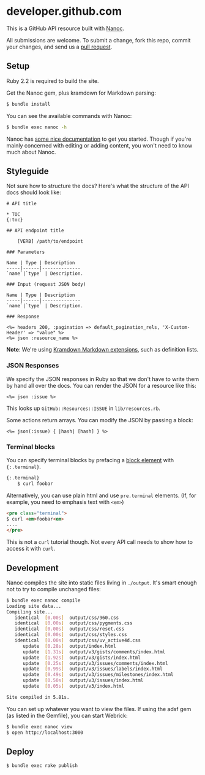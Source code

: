 # developer.github.com

This is a GitHub API resource built with [Nanoc][nanoc].

All submissions are welcome. To submit a change, fork this repo, commit your changes, and send us a [pull request](http://help.github.com/send-pull-requests/).

## Setup

Ruby 2.2 is required to build the site.

Get the Nanoc gem, plus kramdown for Markdown parsing:

```sh
$ bundle install
```

You can see the available commands with Nanoc:

```sh
$ bundle exec nanoc -h
```

Nanoc has [some nice documentation](http://nanoc.ws/docs/tutorial/) to get you started.  Though if you're mainly concerned with editing or adding content, you won't need to know much about Nanoc.

[nanoc]: http://nanoc.ws/

## Styleguide

Not sure how to structure the docs?  Here's what the structure of the
API docs should look like:

    # API title

    * TOC
    {:toc}

    ## API endpoint title

        [VERB] /path/to/endpoint

    ### Parameters

    Name | Type | Description
    -----|------|--------------
    `name`|`type` | Description.

    ### Input (request JSON body)

    Name | Type | Description
    -----|------|--------------
    `name`|`type` | Description.

    ### Response

    <%= headers 200, :pagination => default_pagination_rels, 'X-Custom-Header' => "value" %>
    <%= json :resource_name %>

**Note**: We're using [Kramdown Markdown extensions](http://kramdown.gettalong.org/syntax.html), such as definition lists.

### JSON Responses

We specify the JSON responses in Ruby so that we don't have to write
them by hand all over the docs.  You can render the JSON for a resource
like this:

```erb
<%= json :issue %>
```

This looks up `GitHub::Resources::ISSUE` in `lib/resources.rb`.

Some actions return arrays.  You can modify the JSON by passing a block:

```erb
<%= json(:issue) { |hash| [hash] } %>
```

### Terminal blocks

You can specify terminal blocks by prefacing a [block element][block boundaries] with `{:.terminal}`.

```markdown
{:.terminal}
    $ curl foobar
```

Alternatively, you can use plain html and use `pre.terminal` elements.
(If, for example, you need to emphasis text with `<em>`)

```html
<pre class="terminal">
$ curl <em>foobar<em>
....
</pre>
```

This is not a `curl` tutorial though. Not every API call needs
to show how to access it with `curl`.

[block boundaries]: http://kramdown.gettalong.org/syntax.html#block-boundaries

## Development

Nanoc compiles the site into static files living in `./output`.  It's
smart enough not to try to compile unchanged files:

```sh
$ bundle exec nanoc compile
Loading site data...
Compiling site...
   identical  [0.00s]  output/css/960.css
   identical  [0.00s]  output/css/pygments.css
   identical  [0.00s]  output/css/reset.css
   identical  [0.00s]  output/css/styles.css
   identical  [0.00s]  output/css/uv_active4d.css
      update  [0.28s]  output/index.html
      update  [1.31s]  output/v3/gists/comments/index.html
      update  [1.92s]  output/v3/gists/index.html
      update  [0.25s]  output/v3/issues/comments/index.html
      update  [0.99s]  output/v3/issues/labels/index.html
      update  [0.49s]  output/v3/issues/milestones/index.html
      update  [0.50s]  output/v3/issues/index.html
      update  [0.05s]  output/v3/index.html

Site compiled in 5.81s.
```

You can set up whatever you want to view the files. If using the adsf
gem (as listed in the Gemfile), you can start Webrick:

```sh
$ bundle exec nanoc view
$ open http://localhost:3000
```

## Deploy

```sh
$ bundle exec rake publish
```
